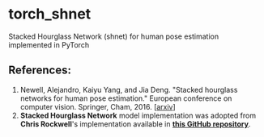 # torch_shnet
Stacked Hourglass Network (shnet) for human pose estimation implemented in PyTorch

## References:
1. Newell, Alejandro, Kaiyu Yang, and Jia Deng. "Stacked hourglass networks for human pose estimation." European conference on computer vision. Springer, Cham, 2016. [[arxiv](https://arxiv.org/abs/1603.06937)]
2. **Stacked Hourglass Network** model implementation was adopted from **Chris Rockwell**'s implementation available in **[this GitHub repository](https://github.com/princeton-vl/pytorch_stacked_hourglass)**.

